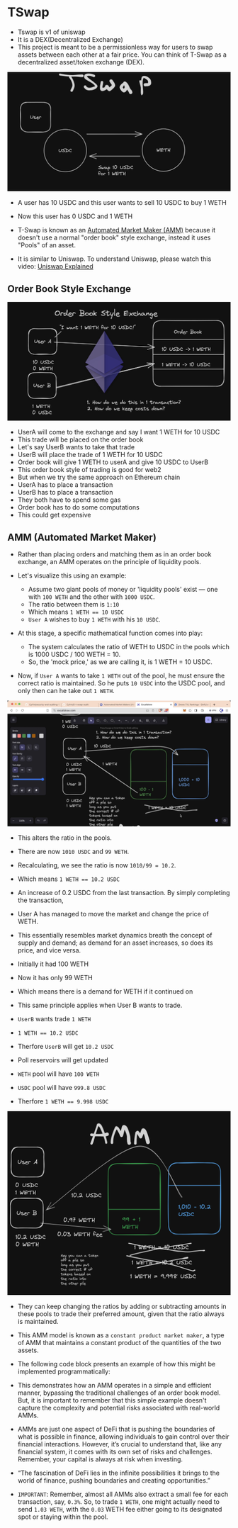 # TSwap

- Tswap is v1 of uniswap
- It is a DEX(Decentralized Exchange)
- This project is meant to be a permissionless way for users to swap assets between each other at a fair price. You can think of T-Swap as a decentralized asset/token exchange (DEX). 

![t-swap-overview](./images/diagrams/t-swap-overview.png)

- A user has 10 USDC and this user wants to sell 10 USDC to buy 1 WETH
- Now this user has 0 USDC and 1 WETH

- T-Swap is known as an [Automated Market Maker (AMM)](https://chain.link/education-hub/what-is-an-automated-market-maker-amm) because it doesn't use a normal "order book" style exchange, instead it uses "Pools" of an asset. 
- It is similar to Uniswap. To understand Uniswap, please watch this video: [Uniswap Explained](https://www.youtube.com/watch?v=DLu35sIqVTM)

## Order Book Style Exchange

![classic-order-book](./images/diagrams/classic-order-book%20(1).png)

- UserA will come to the exchange and say I want 1 WETH for 10 USDC
- This trade will be placed on the order book
- Let's say UserB wants to take that trade
- UserB will place the trade of 1 WETH for 10 USDC 
- Order book will give 1 WETH to userA and give 10 USDC to UserB
- This order book style of trading is good for web2
- But when we try the same approach on Ethereum chain
- UserA has to place a transaction
- UserB has to place a transaction
- They both have to spend some gas
- Order book has to do some computations
- This could get expensive

## AMM (Automated Market Maker)

- Rather than placing orders and matching them as in an order book exchange, an AMM operates on the principle of liquidity pools.
- Let's visualize this using an example:
  - Assume two giant pools of money or 'liquidity pools' exist — one with `100 WETH` and the other with `1000 USDC`.
  - The ratio between them is `1:10`
  - Which means `1 WETH == 10 USDC` 
  - `User A` wishes to buy `1 WETH` with his `10 USDC`.

- At this stage, a specific mathematical function comes into play:
  - The system calculates the ratio of WETH to USDC in the pools which is 1000 USDC / 100 WETH = 10.
  - So, the 'mock price,' as we are calling it, is 1 WETH = 10 USDC.
  
- Now, if `User A` wants to take `1 WETH` out of the pool, he must ensure the correct ratio is maintained. So he puts `10 USDC` into the USDC pool, and only then can he take out `1 WETH`.

![01-amm](./images/diagrams/01-amm.png)

- This alters the ratio in the pools. 
- There are now `1010 USDC` and `99 WETH`. 
- Recalculating, we see the ratio is now `1010/99 = 10.2`. 
- Which means `1 WETH == 10.2 USDC` 
- An increase of 0.2 USDC from the last transaction. By simply completing the transaction, 
- User A has managed to move the market and change the price of WETH. 
- This essentially resembles market dynamics breath the concept of supply and demand; as demand for an asset increases, so does its price, and vice versa.
- Initially it had 100 WETH
- Now it has only 99 WETH
- Which means there is a demand for WETH if it continued on

- This same principle applies when User B wants to trade. 
- `UserB` wants trade `1 WETH`
- `1 WETH == 10.2 USDC`
- Therfore `UserB` will get `10.2 USDC`
- Poll reservoirs will get updated
- `WETH` pool will have `100 WETH`
- `USDC` pool will have `999.8 USDC`
- Therfore `1 WETH == 9.998 USDC`

![amm-final](./images/diagrams/final-amm.png)
  
- They can keep changing the ratios by adding or subtracting amounts in these pools to trade their preferred amount, given that the ratio always is maintained. 
- This AMM model is known as a `constant product market maker`, a type of AMM that maintains a constant product of the quantities of the two assets.
- The following code block presents an example of how this might be implemented programmatically:
- This demonstrates how an AMM operates in a simple and efficient manner, bypassing the traditional challenges of an order book model. But, it is important to remember that this simple example doesn't capture the complexity and potential risks associated with real-world AMMs.
- AMMs are just one aspect of DeFi that is pushing the boundaries of what is possible in finance, allowing individuals to gain control over their financial interactions. However, it’s crucial to understand that, like any financial system, it comes with its own set of risks and challenges. Remember, your capital is always at risk when investing.
- “The fascination of DeFi lies in the infinite possibilities it brings to the world of finance, pushing boundaries and creating opportunities.”

- `IMPORTANT`: Remember, almost all AMMs also extract a small fee for each transaction, say, `0.3%`. So, to trade `1 WETH`, one might actually need to send `1.03 WETH`, with the `0.03` WETH fee either going to its designated spot or staying within the pool.














